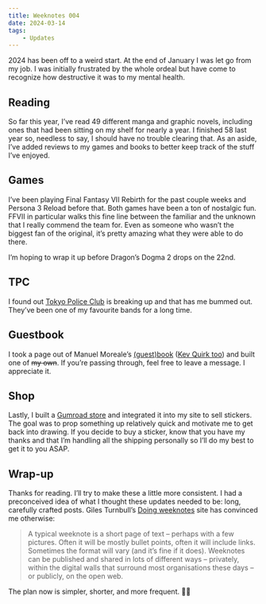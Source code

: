 ```yaml
---
title: Weeknotes 004
date: 2024-03-14
tags:
    - Updates
---
```


2024 has been off to a weird start. At the end of January I was let go from my job. I was initially frustrated by the whole ordeal but have come to recognize how destructive it was to my mental health.

## Reading

So far this year, I’ve read 49 different manga and graphic novels, including ones that had been sitting on my shelf for nearly a year. I finished 58 last year so, needless to say, I should have no trouble clearing that. As an aside, I’ve added reviews to my games and books to better keep track of the stuff I’ve enjoyed.

## Games

I’ve been playing Final Fantasy VII Rebirth for the past couple weeks and Persona 3 Reload before that. Both games have been a ton of nostalgic fun. FFVII in particular walks this fine line between the familiar and the unknown that I really commend the team for. Even as someone who wasn’t the biggest fan of the original, it’s pretty amazing what they were able to do there.

I’m hoping to wrap it up before Dragon’s Dogma 2 drops on the 22nd.

## TPC

I found out [Tokyo Police Club](https://www.last.fm/music/Tokyo+Police+Club) is breaking up and that has me bummed out. They’ve been one of my favourite bands for a long time.

## Guestbook

I took a page out of Manuel Moreale’s [(guest)book](https://manuelmoreale.com/guestbooks-are-cool) ([Kev Quirk too](https://kevquirk.com/i-have-a-guestbook)) and built one of <s>my own</s>. If you’re passing through, feel free to leave a message. I appreciate it.

## Shop

Lastly, I built a [Gumroad store](https://crashthearcade00.gumroad.com/) and integrated it into my site to sell stickers. The goal was to prop something up relatively quick and motivate me to get back into drawing. If you decide to buy a sticker, know that you have my thanks and that I’m handling all the shipping personally so I’ll do my best to get it to you ASAP.

## Wrap-up

Thanks for reading. I’ll try to make these a little more consistent. I had a preconceived idea of what I thought these updates needed to be: long, carefully crafted posts. Giles Turnbull’s [Doing weeknotes](https://doingweeknotes.com) site has convinced me otherwise:

> A typical weeknote is a short page of text – perhaps with a few pictures. Often it will be mostly bullet points, often it will include links. Sometimes the format will vary (and it’s fine if it does). Weeknotes can be published and shared in lots of different ways – privately, within the digital walls that surround most organisations these days – or publicly, on the open web.

The plan now is simpler, shorter, and more frequent. 🤞🏻